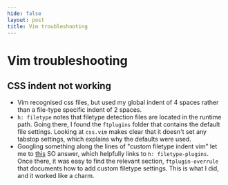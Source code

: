 ```yaml
---
hide: false
layout: post
title: Vim troubleshooting
---
```


# Vim troubleshooting

## CSS indent not working
- Vim recognised css files, but used my global indent of 4 spaces rather than
    a file-type specific indent of 2 spaces.
- `h: filetype` notes that filetype detection files are located in the
    runtime path. Going there, I found the `ftplugins` folder that contains the
    default file settings. Looking at `css.vim` makes clear that it doesn't set
    any tabstop settings, which explains why the defaults were used.
- Googling something along the lines of "custom filetype indent vim" let me to
    [this](https://stackoverflow.com/a/159066) SO answer, which helpfully links
    to `h: filetype-plugins`. Once there, it was easy to find the relevant
    section, `ftplugin-overrule` that documents how to add custom filetype
    settings. This is what I did, and it worked like a charm.
